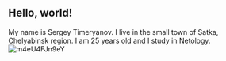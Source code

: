 ## Hello, world!

My name is Sergey Timeryanov. 
I live in the small town of Satka, Chelyabinsk region. 
I am 25 years old and I study in Netology.
![m4eU4FJn9eY](https://user-images.githubusercontent.com/98116309/216778771-2587c6da-f8a6-4a6e-8cc8-b9dada84b352.jpg)
